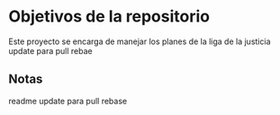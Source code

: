 # Objetivos de la repositorio

Este proyecto se encarga de manejar los planes de la liga de la justicia update para pull rebae


## Notas
readme update para pull rebase
